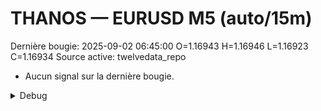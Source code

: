 # THANOS — EURUSD M5 (auto/15m)
Dernière bougie: 2025-09-02 06:45:00  O=1.16943  H=1.16946  L=1.16923  C=1.16934
Source active: twelvedata_repo

- Aucun signal sur la dernière bougie.

<details><summary>Debug</summary>

- TD_API_KEY manquant.

</details>